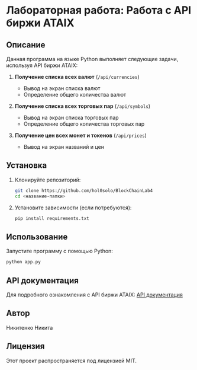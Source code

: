 # Лабораторная работа: Работа с API биржи ATAIX

## Описание
Данная программа на языке Python выполняет следующие задачи, используя API биржи ATAIX:

1. **Получение списка всех валют** (`/api/currencies`)
   - Вывод на экран списка валют
   - Определение общего количества валют

2. **Получение списка всех торговых пар** (`/api/symbols`)
   - Вывод на экран списка торговых пар
   - Определение общего количества торговых пар

3. **Получение цен всех монет и токенов** (`/api/prices`)
   - Вывод на экран названий и цен

## Установка
1. Клонируйте репозиторий:
   ```bash
   git clone https://github.com/hol0solo/BlockChainLab4
   cd <название-папки>
   ```
2. Установите зависимости (если потребуются):
   ```bash
   pip install requirements.txt
   ```

## Использование
Запустите программу с помощью Python:
```bash
python app.py
```

## API документация
Для подробного ознакомления с API биржи ATAIX: [API документация](https://api.ataix.kz/api/docs/api-key)

## Автор
Никитенко Никита

## Лицензия
Этот проект распространяется под лицензией MIT.

